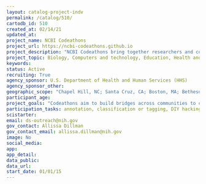 ```yaml
---
layout: catalog-project-indv
permalink: /catalog/510/
cartodb_id: 510
created_at: 02/14/21
updated_at: 
project_name: NCBI Codeathons
project_url: https://ncbi-codeathons.github.io
project_description: "NCBI Codeathons bring together researchers and coders from diverse backgrounds in order to collaborate and create tools and tutorials to solve complex biomedical research problems. They partner with other institutions and conferences to host these two to three-day events. They have also been able to pivot these events successfully into a virtual space."  
project_topic: Biology, Computers and technology, Education, Health and medicine
keywords: 
status: Active
recruiting: True
agency_sponsor: U.S. Department of Health and Human Services (HHS)
agency_sponsor_other: 
geographic_scope: "Chapel Hill, NC; Santa Cruz, CA; Boston, MA; Bethesda, MD; Houston, TX; College Park, MD; Dallas, TX; Pittsburgh, PA; New York City, NY"
participant_age: 
project_goals: "Codeathons aim to build bridges across communities to create novel crowd sourced solutions while offering creative training opportunities."
participation_tasks: annotation, classification or tagging, DIY hacking/making, data analysis, download software for distributed computer projects, identification, learning, problem solving, sample analysis
scistarter: 
email: ds-outreach@nih.gov
gov_contact: Allissa Dillman
gov_contact_email: allissa.dillman@nih.gov
image: No
social_media: 
app: 
app_detail: 
data_public: 
data_url: 
start_date: 01/01/15  
---
```



